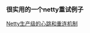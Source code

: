 ### 很实用的一个netty重试例子

[Netty生产级的心跳和重连机制](https://blog.csdn.net/linuu/article/details/51509847  "Netty生产级的心跳和重连机制")
